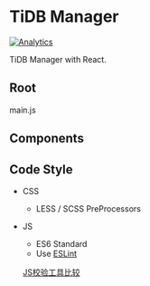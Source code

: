 # TiDB Manager
[![Analytics](http://www.pingcap.com:8080/UA-99768888-1/readme)](https://www.pingcap.com)

TiDB Manager with React.

## Root
main.js

## Components

## Code Style

- CSS
    +  LESS / SCSS PreProcessors
    
- JS
    + ES6 Standard
    + Use [ESLint](http://eslint.cn/docs/user-guide/configuring)

    [JS校验工具比较](http://zhenhua-lee.github.io/tools/linter.html)
